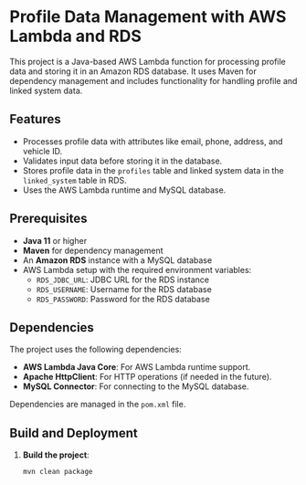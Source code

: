 # Profile Data Management with AWS Lambda and RDS

This project is a Java-based AWS Lambda function for processing profile data and storing it in an Amazon RDS database. It uses Maven for dependency management and includes functionality for handling profile and linked system data.

## Features

- Processes profile data with attributes like email, phone, address, and vehicle ID.
- Validates input data before storing it in the database.
- Stores profile data in the `profiles` table and linked system data in the `linked_system` table in RDS.
- Uses the AWS Lambda runtime and MySQL database.

## Prerequisites

- **Java 11** or higher
- **Maven** for dependency management
- An **Amazon RDS** instance with a MySQL database
- AWS Lambda setup with the required environment variables:
  - `RDS_JDBC_URL`: JDBC URL for the RDS instance
  - `RDS_USERNAME`: Username for the RDS database
  - `RDS_PASSWORD`: Password for the RDS database

## Dependencies

The project uses the following dependencies:

- **AWS Lambda Java Core**: For AWS Lambda runtime support.
- **Apache HttpClient**: For HTTP operations (if needed in the future).
- **MySQL Connector**: For connecting to the MySQL database.

Dependencies are managed in the `pom.xml` file.

## Build and Deployment

1. **Build the project**:
   ```bash
   mvn clean package
